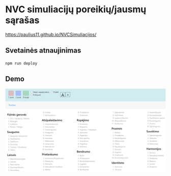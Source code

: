 # NVC simuliacijų poreikių/jausmų sąrašas

https://paulius11.github.io/NVCSimuliacijos/


## Svetainės atnaujinimas 
`npm run deploy` 

## Demo 
![Test Image 1](Demo.PNG)


